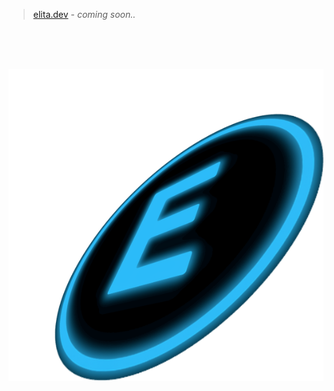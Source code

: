 <!--## Elita SaaS. Just Software. No Fuzz.
<!-- ## Hi there 👋

<!--

**Here are some ideas to get you started:**

🙋‍♀️ A short introduction - what is your organization all about?
🌈 Contribution guidelines - how can the community get involved?
👩‍💻 Useful resources - where can the community find your docs? Is there anything else the community should know?
🍿 Fun facts - what does your team eat for breakfast?
🧙 Remember, you can do mighty things with the power of [Markdown](https://docs.github.com/github/writing-on-github/getting-started-with-writing-and-formatting-on-github/basic-writing-and-formatting-syntax)

# Elita SaaS - Just Software. No Fuzz.-->

> [elita.dev](https://elita.dev) - _coming soon.._

<br><br><br>

<!--![ELITA Claim](./ELITA.webp)-->
![ELITA Claim](./elita-frisbee.png)
